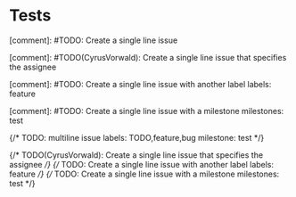 # Tests

[comment]: #TODO: Create a single line issue

[comment]: #TODO(CyrusVorwald): Create a single line issue that specifies the assignee

[comment]: #TODO: Create a single line issue with another label labels: feature

[comment]: #TODO: Create a single line issue with a milestone milestones: test

{/* 
  TODO: multiline issue
  labels: TODO,feature,bug
  milestone: test
*/}

{/* TODO(CyrusVorwald): Create a single line issue that specifies the assignee */}
{/* TODO: Create a single line issue with another label labels: feature */}
{/* TODO: Create a single line issue with a milestone milestones: test */}

<!---
TODO: Maybe html is the only way to multiline
labels: TODO,feature,bug
milestone: test
-->
